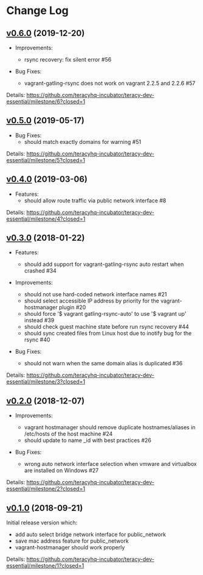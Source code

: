 # Change Log


## [v0.6.0][] (2019-12-20)

- Improvements:
  + rsync recovery: fix silent error #56

- Bug Fixes:
  + vagrant-gatling-rsync does not work on vagrant 2.2.5 and 2.2.6 #57

Details: https://github.com/teracyhq-incubator/teracy-dev-essential/milestone/6?closed=1


## [v0.5.0][] (2019-05-17)

- Bug Fixes:
  + should match exactly domains for warning #51

Details: https://github.com/teracyhq-incubator/teracy-dev-essential/milestone/5?closed=1


## [v0.4.0][] (2019-03-06)

- Features:
  + should allow route traffic via public network interface #8

Details: https://github.com/teracyhq-incubator/teracy-dev-essential/milestone/4?closed=1


## [v0.3.0][] (2018-01-22)

- Features:
  + should add support for vagrant-gatling-rsync auto restart when crashed #34

- Improvements:
  + should not use hard-coded network interface names #21
  + should select accessible IP address by priority for the vagrant-hostmanager plugin #20
  + should force '$ vagrant gatling-rsync-auto' to use '$ vagrant up' instead #39
  + should check guest machine state before run rsync recovery #44
  + should sync created files from Linux host due to inotify bug for the rsync #40

- Bug Fixes:
  + should not warn when the same domain alias is duplicated #36


Details: https://github.com/teracyhq-incubator/teracy-dev-essential/milestone/3?closed=1


## [v0.2.0][] (2018-12-07)

- Improvements:
  + vagrant hostmanager should remove duplicate hostnames/aliases in /etc/hosts of the host machine #24
  + should update to name \_id with best practices #26

- Bug Fixes:
  + wrong auto network interface selection when vmware and virtualbox are installed on Windows #27


Details: https://github.com/teracyhq-incubator/teracy-dev-essential/milestone/2?closed=1


## [v0.1.0][] (2018-09-21)


Initial release version which:

- add auto select bridge network interface for public_network
- save mac address feature for public_network
- vagrant-hostmanager should work properly


Details: https://github.com/teracyhq-incubator/teracy-dev-essential/milestone/1?closed=1


[v0.1.0]: https://github.com/teracyhq-incubator/teracy-dev-essential/milestone/1?closed=1
[v0.2.0]: https://github.com/teracyhq-incubator/teracy-dev-essential/milestone/2?closed=1
[v0.3.0]: https://github.com/teracyhq-incubator/teracy-dev-essential/milestone/3?closed=1
[v0.4.0]: https://github.com/teracyhq-incubator/teracy-dev-essential/milestone/4?closed=1
[v0.5.0]: https://github.com/teracyhq-incubator/teracy-dev-essential/milestone/5?closed=1
[v0.6.0]: https://github.com/teracyhq-incubator/teracy-dev-essential/milestone/6?closed=1

